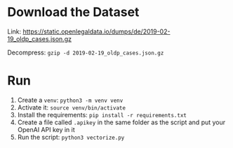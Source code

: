 # Download the Dataset
Link: https://static.openlegaldata.io/dumps/de/2019-02-19_oldp_cases.json.gz

Decompress: `gzip -d 2019-02-19_oldp_cases.json.gz`

# Run
1. Create a `venv`: `python3 -m venv venv`
2. Activate it: `source venv/bin/activate`
3. Install the requirements: `pip install -r requirements.txt`
4. Create a file called `.apikey` in the same folder as the script and put your OpenAI API key in it
5. Run the script: `python3 vectorize.py`
